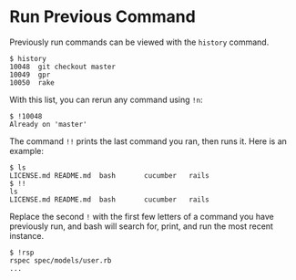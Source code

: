# Run Previous Command

Previously run commands can be viewed with the `history` command.

```shell
$ history
10048  git checkout master
10049  gpr
10050  rake
```

With this list, you can rerun any command using `!n`:

```shell
$ !10048
Already on 'master'
```

The command `!!` prints the last command you ran, then runs it. Here is an example:

```shell
$ ls
LICENSE.md README.md  bash       cucumber   rails
$ !!
ls
LICENSE.md README.md  bash       cucumber   rails
```

Replace the second `!` with the first few letters of a command you have previously run, and bash will search for, print, and run the most recent instance.

```shell
$ !rsp
rspec spec/models/user.rb
...
```
